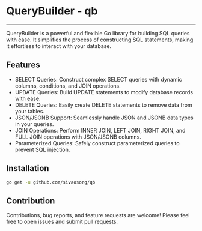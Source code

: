 # QueryBuilder - qb

---

QueryBuilder is a powerful and flexible Go library for building SQL queries with ease. It simplifies the process of constructing SQL statements, making it effortless to interact with your database.

## Features

- SELECT Queries: Construct complex SELECT queries with dynamic columns, conditions, and JOIN operations.
- UPDATE Queries: Build UPDATE statements to modify database records with ease.
- DELETE Queries: Easily create DELETE statements to remove data from your tables.
- JSON/JSONB Support: Seamlessly handle JSON and JSONB data types in your queries.
- JOIN Operations: Perform INNER JOIN, LEFT JOIN, RIGHT JOIN, and FULL JOIN operations with JSON/JSONB columns.
- Parameterized Queries: Safely construct parameterized queries to prevent SQL injection.
<!-- - Alias Support: Assign aliases to tables for more readable and maintainable queries. -->

## Installation

```bash
go get -u github.com/sivaosorg/qb
```

## Contribution

Contributions, bug reports, and feature requests are welcome! Please feel free to open issues and submit pull requests.
